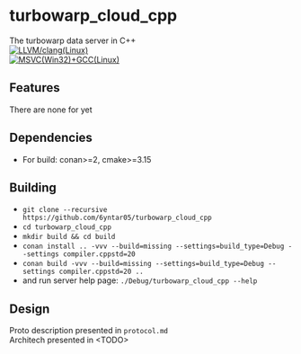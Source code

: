 # turbowarp_cloud_cpp
The turbowarp data server in C++ <br>
[![LLVM/clang(Linux)](https://github.com/6yntar05/turbowarp_cloud_cpp/actions/workflows/conan-fast-check.yml/badge.svg)](https://github.com/6yntar05/turbowarp_cloud_cpp/actions/workflows/conan-fast-check.yml) <br>
[![MSVC(Win32)+GCC(Linux)](https://github.com/6yntar05/turbowarp_cloud_cpp/actions/workflows/conan-multi-platform.yml/badge.svg)](https://github.com/6yntar05/turbowarp_cloud_cpp/actions/workflows/conan-multi-platform.yml)

## Features
There are none for yet

## Dependencies
- For build: conan>=2, cmake>=3.15

## Building
- `git clone --recursive https://github.com/6yntar05/turbowarp_cloud_cpp`
- `cd turbowarp_cloud_cpp`
- `mkdir build && cd build`
- `conan install .. -vvv --build=missing --settings=build_type=Debug --settings compiler.cppstd=20`
- `conan build -vvv --build=missing --settings=build_type=Debug --settings compiler.cppstd=20 ..`
- and run server help page: `./Debug/turbowarp_cloud_cpp --help`

## Design
Proto description presented in `protocol.md`<br>
Architech presented in \<TODO\>